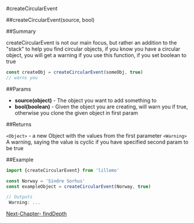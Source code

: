 #createCircularEvent

##createCircularEvent(source, bool)

##Summary

createCircularEvent is not our main focus, but rather an addition to the "stack" to help you find circular objects,
if you know you have a circular object, you will get a warning if you use this function, if you set boolean to true
```js
const createObj = createCircularEvent(someObj, true)
// warns you
```

##Params

* **source(object)** - The object you want to add something to
* **bool(boolean)** - Given the object you are creating, will warn you if true, otherwise you clone the given object in first param

##Returns

`<Object>` - a new Object with the values from the first parameter
`<Warning>` A warning, saying the value is cyclic if you have specified second param to be true

##Example

```js
import {createCircularEvent} from 'lillemo'

const Norway = 'Sindre Sorhus'
const exampleObject = createCircularEvent(Norway, true)

// Outputs
 Warning: ...
```
[Next-Chapter- findDepth](https://github.com/ev1stensberg/lillemo/blob/master/documentation/API/findDepth.md)
